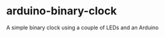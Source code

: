 arduino-binary-clock
====================

A simple binary clock using a couple of LEDs and an Arduino